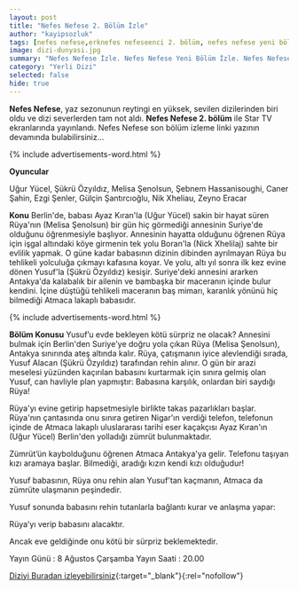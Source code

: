 ```yaml
---
layout: post
title: "Nefes Nefese 2. Bölüm İzle"
author: "kayipsozluk"
tags: [nefes nefese,erknefes nefeseenci 2. bölüm, nefes nefese yeni bölüm]
image: dizi-dunyasi.jpg
summary: "Nefes Nefese İzle. Nefes Nefese Yeni Bölüm İzle. Nefes Nefese Son Bölüm İzle. Nefes Nefese 2. Bölüm İzle"
category: "Yerli Dizi"
selected: false  
hide: true
---
```


**Nefes Nefese**, yaz sezonunun reytingi en yüksek, sevilen dizilerinden biri oldu ve dizi severlerden tam not aldı. **Nefes Nefese 2. bölüm** ile Star TV ekranlarında yayınlandı. Nefes Nefese son bölüm izleme linki yazının devamında bulabilirsiniz...

{% include advertisements-word.html %}

**Oyuncular**

Uğur Yücel, Şükrü Özyıldız, Melisa Şenolsun, Şebnem Hassanisoughi, Caner Şahin, Ezgi Şenler, Gülçin Şantırcıoğlu, Nik Xheliau, Zeyno Eracar

**Konu**
Berlin'de, babası Ayaz Kıran'la (Uğur Yücel) sakin bir hayat süren Rüya'nın (Melisa Şenolsun) bir gün hiç görmediği annesinin Suriye'de olduğunu öğrenmesiyle başlıyor. Annesinin hayatta olduğunu öğrenen Rüya için işgal altındaki köye girmenin tek yolu Boran'la (Nick Xhelilaj) sahte bir evlilik yapmak. O güne kadar babasının dizinin dibinden ayrılmayan Rüya bu tehlikeli yolculuğa çıkmayı kafasına koyar. Ve yolu, altı yıl sonra ilk kez evine dönen Yusuf'la (Şükrü Özyıldız) kesişir. Suriye'deki annesini ararken Antakya'da kalabalık bir ailenin ve bambaşka bir maceranın içinde bulur kendini. İçine düştüğü tehlikeli maceranın baş mimarı, karanlık yönünü hiç bilmediği Atmaca lakaplı babasıdır.

{% include advertisements-word.html %}

**Bölüm Konusu**
Yusuf’u evde bekleyen kötü sürpriz ne olacak?
Annesini bulmak için Berlin'den Suriye'ye doğru yola çıkan Rüya (Melisa Şenolsun), Antakya sınırında ateş altında kalır. Rüya, çatışmanın iyice alevlendiği sırada, Yusuf Alacan (Şükrü Özyıldız) tarafından rehin alınır. O gün bir arazi meselesi yüzünden kaçırılan babasını kurtarmak için sınıra gelmiş olan Yusuf, can havliyle plan yapmıştır: Babasına karşılık, onlardan biri saydığı Rüya! 

Rüya'yı evine getirip hapsetmesiyle birlikte takas pazarlıkları başlar.
Rüya'nın çantasında onu sınıra getiren Nigar'ın verdiği telefon, telefonun içinde de Atmaca lakaplı uluslararası tarihi eser kaçakçısı Ayaz Kıran'ın (Uğur Yücel) Berlin'den yolladığı zümrüt bulunmaktadır. 

Zümrüt’ün kaybolduğunu öğrenen Atmaca Antakya'ya gelir. Telefonu taşıyan kızı aramaya başlar. Bilmediği, aradığı kızın kendi kızı olduğudur!

Yusuf babasının, Rüya onu rehin alan Yusuf'tan kaçmanın, Atmaca da zümrüte ulaşmanın peşindedir.

Yusuf sonunda babasını rehin tutanlarla bağlantı kurar ve anlaşma yapar: 

Rüya’yı verip babasını alacaktır. 

Ancak eve geldiğinde onu kötü bir sürpriz beklemektedir.

Yayın Günü : 8 Ağustos Çarşamba
Yayın Saati : 20.00 

[Diziyi Buradan izleyebilirsiniz](https://www.startv.com.tr/dizi/nefes-nefese/bolumler/2-bolum){:target="_blank"}{:rel="nofollow"}


